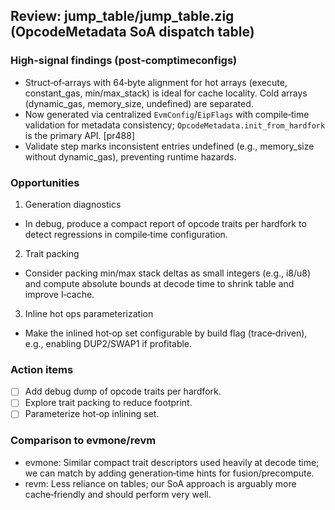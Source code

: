 ## Review: jump_table/jump_table.zig (OpcodeMetadata SoA dispatch table)

### High-signal findings (post‑comptimeconfigs)

- Struct‑of‑arrays with 64‑byte alignment for hot arrays (execute, constant_gas, min/max_stack) is ideal for cache locality. Cold arrays (dynamic_gas, memory_size, undefined) are separated.
- Now generated via centralized `EvmConfig`/`EipFlags` with compile‑time validation for metadata consistency; `OpcodeMetadata.init_from_hardfork` is the primary API. [pr488]
- Validate step marks inconsistent entries undefined (e.g., memory_size without dynamic_gas), preventing runtime hazards.

### Opportunities

1) Generation diagnostics
- In debug, produce a compact report of opcode traits per hardfork to detect regressions in compile‑time configuration.

2) Trait packing
- Consider packing min/max stack deltas as small integers (e.g., i8/u8) and compute absolute bounds at decode time to shrink table and improve I‑cache.

3) Inline hot ops parameterization
- Make the inlined hot‑op set configurable by build flag (trace‑driven), e.g., enabling DUP2/SWAP1 if profitable.

### Action items

- [ ] Add debug dump of opcode traits per hardfork.
- [ ] Explore trait packing to reduce footprint.
- [ ] Parameterize hot‑op inlining set.

### Comparison to evmone/revm

- evmone: Similar compact trait descriptors used heavily at decode time; we can match by adding generation‑time hints for fusion/precompute.
- revm: Less reliance on tables; our SoA approach is arguably more cache‑friendly and should perform very well.


